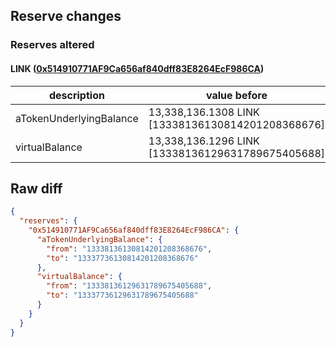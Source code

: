 ## Reserve changes

### Reserves altered

#### LINK ([0x514910771AF9Ca656af840dff83E8264EcF986CA](https://etherscan.io/address/0x514910771AF9Ca656af840dff83E8264EcF986CA))

| description | value before | value after |
| --- | --- | --- |
| aTokenUnderlyingBalance | 13,338,136.1308 LINK [13338136130814201208368676] | 13,337,736.1308 LINK [13337736130814201208368676] |
| virtualBalance | 13,338,136.1296 LINK [13338136129631789675405688] | 13,337,736.1296 LINK [13337736129631789675405688] |


## Raw diff

```json
{
  "reserves": {
    "0x514910771AF9Ca656af840dff83E8264EcF986CA": {
      "aTokenUnderlyingBalance": {
        "from": "13338136130814201208368676",
        "to": "13337736130814201208368676"
      },
      "virtualBalance": {
        "from": "13338136129631789675405688",
        "to": "13337736129631789675405688"
      }
    }
  }
}
```